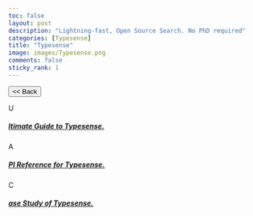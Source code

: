 ```yaml
---
toc: false
layout: post
description: "Lightning-fast, Open Source Search. No PhD required"
categories: [Typesense]
title: "Typesense"
image: images/Typesense.png
comments: false
sticky_rank: 1
---
```


<button class="back-button" onclick="window.history.back()"><< Back</button>

<div class="bg-light py-5 layoutbox-design">
   <div class="container">
      <!-- Row  -->
      <div class="row">
         <!-- Column -->
         <div class="col-6 wrap-layoutbox-box">
            <div class="card card-shadow border-0">
               <div class="card-body d-flex">
                  <div class="mb-2 text-success-gradiant icon-size">U</div>
                  <!-- <div class=""> -->
                     <h5 class="font-weight-medium"><a href="https://aviyeldevrel.github.io/Aviyel-Blogs-Review/ultimate-guide/" class="linking">ltimate Guide to Typesense.</a></h5>
                  <!-- </div> -->
               </div>
            </div>
         </div>
         <!--  -->
         <!-- Column -->
         <div class="col-6 wrap-layoutbox-box">
            <div class="card card-shadow border-0 mb-4">
               <div class="card-body d-flex">
                  <div class="mb-2 text-success-gradiant icon-size">A</div>
                  <div class="">
                     <h5 class="font-weight-medium"><a href="https://aviyeldevrel.github.io/Aviyel-Blogs-Review/api-refrence-typesense/" class="linking">PI Reference for Typesense.</a></h5>
                  </div>
               </div>
            </div>
         </div>
         <!--  -->
         <!-- Column -->
         <!-- <div class="col-6 wrap-layoutbox-box">
            <div class="card card-shadow border-0 mb-4">
               <div class="card-body d-flex">
                  <div class="mb-2 text-success-gradiant icon-size">A</div>
                  <div class="">
                     <h5 class="font-weight-medium"><a href="https://aviyeldevrel.github.io/Aviyel-Blogs-Review/api-resources-typesense/" class="linking">PI Resource for Typesense.</a></h5>
                  </div>
               </div>
            </div>
         </div> -->
         <!--  -->
         <!-- Column -->
         <div class="col-md-6 offset-md-3 wrap-layoutbox-box">
            <div class="card card-shadow border-0 mb-4">
               <div class="card-body d-flex">
                  <div class="mb-2 text-success-gradiant icon-size">C</div>
                  <div class="">
                     <h5 class="font-weight-medium"><a href="https://aviyeldevrel.github.io/Aviyel-Blogs-Review/case-study-of-typesense/" class="linking">ase Study of Typesense.</a></h5>
                  </div>
               </div>
            </div>
         </div>
         <!--  -->
      </div>
   </div>
</div>
